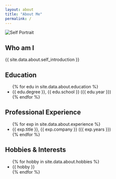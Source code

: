 ```yaml
---
layout: about
title: "About Me"
permalink: /
---
```


<section class="about">
  <img src="{{ '/assets/images/placeholder.png' | relative_url }}" alt="Self Portrait" class="self-portrait">
  <h2>Who am I</h2>
  <p>{{ site.data.about.self_introduction }}</p>
  <h2>Education</h2>
  <ul>
    {% for edu in site.data.about.education %}
      <li>{{ edu.degree }}, {{ edu.school }} ({{ edu.year }})</li>
    {% endfor %}
  </ul>
  <h2>Professional Experience</h2>
  <ul>
    {% for exp in site.data.about.experience %}
      <li>{{ exp.title }}, {{ exp.company }} ({{ exp.years }})</li>
    {% endfor %}
  </ul>
  <h2>Hobbies & Interests</h2>
  <ul>
    {% for hobby in site.data.about.hobbies %}
      <li>{{ hobby }}</li>
    {% endfor %}
  </ul>
</section> 
